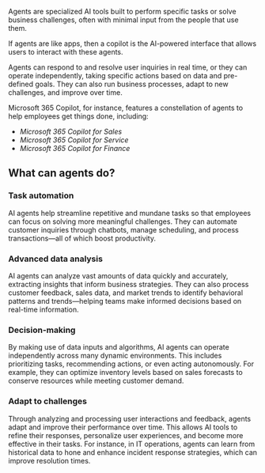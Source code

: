 Agents are specialized AI tools built to perform specific tasks or solve business challenges, often with minimal input from the people that use them.

If agents are like apps, then a copilot is the AI-powered interface that allows users to interact with these agents.

Agents can respond to and resolve user inquiries in real time, or they can operate independently, taking specific actions based on data and pre-defined goals. They can also run business processes, adapt to new challenges, and improve over time.

Microsoft 365 Copilot, for instance, features a constellation of agents to help employees get things done, including:

- *Microsoft 365 Copilot for Sales* 
- *Microsoft 365 Copilot for Service* 
- *Microsoft 365 Copilot for Finance*

## What can agents do?

### Task automation

AI agents help streamline repetitive and mundane tasks so that employees can focus on solving more meaningful challenges. They can automate customer inquiries through chatbots, manage scheduling, and process transactions&mdash;all of which boost productivity.

### Advanced data analysis

AI agents can analyze vast amounts of data quickly and accurately, extracting insights that inform business strategies. They can also process customer feedback, sales data, and market trends to identify behavioral patterns and trends&mdash;helping teams make informed decisions based on real-time information.

### Decision-making

By making use of data inputs and algorithms, AI agents can operate independently across many dynamic environments. This includes prioritizing tasks, recommending actions, or even acting autonomously. For example, they can optimize inventory levels based on sales forecasts to conserve resources while meeting customer demand. 

### Adapt to challenges

Through analyzing and processing user interactions and feedback, agents adapt and improve their performance over time. This allows AI tools to refine their responses, personalize user experiences, and become more effective in their tasks. For instance, in IT operations, agents can learn from historical data to hone and enhance incident response strategies, which can improve resolution times. 